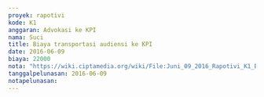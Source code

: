 ```yaml
---
proyek: rapotivi
kode: K1
anggaran: Advokasi ke KPI
nama: Suci
title: Biaya transportasi audiensi ke KPI
date: 2016-06-09
biaya: 22000
nota: "https://wiki.ciptamedia.org/wiki/File:Juni_09_2016_Rapotivi_K1_Biaya_transportasi_audiensi_ke_KPI.jpg"
tanggalpelunasan: 2016-06-09
notapelunasan:
---
```


